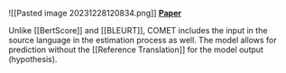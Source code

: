 ![[Pasted image 20231228120834.png]]
[**Paper**](https://arxiv.org/pdf/2009.09025.pdf)

Unlike [[BertScore]] and [[BLEURT]], COMET includes the input in the source language in the estimation process as well. The model allows for prediction without the [[Reference Translation]] for the model output (hypothesis).